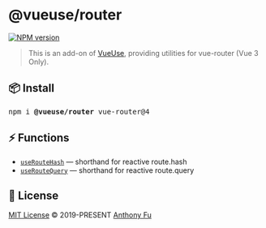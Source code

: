 # @vueuse/router

[![NPM version](https://img.shields.io/npm/v/@vueuse/router?color=a1b858)](https://www.npmjs.com/package/@vueuse/router)

> This is an add-on of [VueUse](https://github.com/antfu/vueuse), providing utilities for vue-router (Vue 3 Only).

## 📦 Install

<pre class='language-bash'>
npm i <b>@vueuse/router</b> vue-router@4
</pre>

## ⚡ Functions

<!--GENERATED LIST, DO NOT MODIFY MANUALLY-->
<!--FUNCTIONS_LIST_STARTS-->
  - [`useRouteHash`](https://vitepress--vueuse..netlify.app/router/useRouteHash/) — shorthand for reactive route.hash
  - [`useRouteQuery`](https://vitepress--vueuse..netlify.app/router/useRouteQuery/) — shorthand for reactive route.query


<!--FUNCTIONS_LIST_ENDS-->

## 📄 License

[MIT License](https://github.com/antfu/vueuse/blob/master/LICENSE) © 2019-PRESENT [Anthony Fu](https://github.com/antfu)
